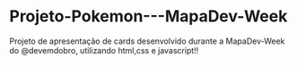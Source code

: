 # Projeto-Pokemon---MapaDev-Week
Projeto de apresentação de cards desenvolvido durante a MapaDev-Week do @devemdobro, utilizando html,css e javascript!!
